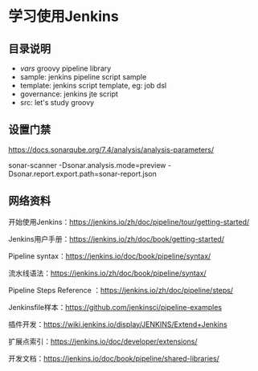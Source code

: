 # 学习使用Jenkins

## 目录说明

- *vars* groovy pipeline library
- sample: jenkins pipeline script sample
- template: jenkins script template, eg: job dsl
- governance: jenkins jte script
- src: let's study groovy

## 设置门禁


https://docs.sonarqube.org/7.4/analysis/analysis-parameters/

sonar-scanner -Dsonar.analysis.mode=preview -Dsonar.report.export.path=sonar-report.json

## 网络资料

开始使用Jenkins：<https://jenkins.io/zh/doc/pipeline/tour/getting-started/>

Jenkins用户手册：<https://jenkins.io/zh/doc/book/getting-started/>

Pipeline syntax：<https://jenkins.io/doc/book/pipeline/syntax/>

流水线语法：<https://jenkins.io/zh/doc/book/pipeline/syntax/>

Pipeline Steps Reference ：<https://jenkins.io/zh/doc/pipeline/steps/>

Jenkinsfile样本：<https://github.com/jenkinsci/pipeline-examples>


插件开发：<https://wiki.jenkins.io/display/JENKINS/Extend+Jenkins>

扩展点索引：<https://jenkins.io/doc/developer/extensions/>

开发文档：<https://jenkins.io/doc/book/pipeline/shared-libraries/>


